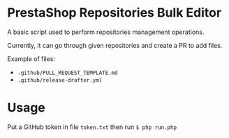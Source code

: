 PrestaShop Repositories Bulk Editor
===================================

A basic script used to perform repositories management operations.

Currently, it can go through given repositories
and create a PR to add files.

Example of files:
- `.github/PULL_REQUEST_TEMPLATE.md`
- `.github/release-drafter.yml`

# Usage

Put a GitHub token in file `token.txt` then run `$ php run.php`

